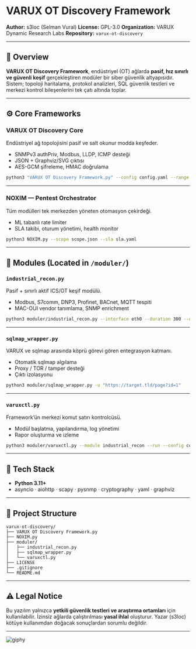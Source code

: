 

# **VARUX OT Discovery Framework**

**Author:** s3loc (Selman Vural)
**License:** GPL-3.0
**Organization:** VARUX Dynamic Research Labs
**Repository:** `varux-ot-discovery`

---

## 🧠 Overview

**VARUX OT Discovery Framework**, endüstriyel (OT) ağlarda **pasif, hız sınırlı ve güvenli keşif** gerçekleştiren modüler bir siber güvenlik altyapısıdır.
Sistem; topoloji haritalama, protokol analizleri, SQL güvenlik testleri ve merkezi kontrol bileşenlerini tek çatı altında toplar.

---

## ⚙️ Core Frameworks

### **VARUX OT Discovery Core**

Endüstriyel ağ topolojisini pasif ve salt okunur modda keşfeder.

* SNMPv3 authPriv, Modbus, LLDP, ICMP desteği
* JSON + Graphviz/SVG çıktısı
* AES-GCM şifreleme, HMAC doğrulama

```bash
python3 "VARUX OT Discovery Framework.py" --config config.yaml --range 192.168.10.0/24
```

---

### **NOXIM — Pentest Orchestrator**

Tüm modülleri tek merkezden yöneten otomasyon çekirdeği.

* ML tabanlı rate limiter
* SLA takibi, oturum yönetimi, health monitor

```bash
python3 NOXIM.py --scope scope.json --sla sla.yaml
```

---

## 🧩 Modules  (Located in `/moduler/`)

### `industrial_recon.py`

Pasif + sınırlı aktif ICS/OT keşif modülü.

* Modbus, S7comm, DNP3, Profinet, BACnet, MQTT tespiti
* MAC-OUI vendor tanımlama, SNMP enrichment

```bash
python3 moduler/industrial_recon.py --interface eth0 --duration 300 --deep-analysis
```

---

### `sqlmap_wrapper.py`

VARUX ve sqlmap arasında köprü görevi gören entegrasyon katmanı.

* Otomatik sqlmap algılama
* Proxy / TOR / tamper desteği
* Çıktı izolasyonu

```bash
python3 moduler/sqlmap_wrapper.py -u "https://target.tld/page?id=1"
```

---

### `varuxctl.py`

Framework’ün merkezi komut satırı kontrolcüsü.

* Modül başlatma, yapılandırma, log yönetimi
* Rapor oluşturma ve izleme

```bash
python3 moduler/varuxctl.py --module industrial_recon --run --config config.yaml
```

---

## 🧠 Tech Stack

* **Python 3.11+**
* asyncio · aiohttp · scapy · pysnmp · cryptography · yaml · graphviz

---

## 📂 Project Structure

```
varux-ot-discovery/
├── VARUX OT Discovery Framework.py
├── NOXIM.py
├── moduler/
│   ├── industrial_recon.py
│   ├── sqlmap_wrapper.py
│   └── varuxctl.py
├── LICENSE
├── .gitignore
└── README.md
```

---

## ⚠️ Legal Notice

Bu yazılım yalnızca **yetkili güvenlik testleri ve araştırma ortamları** için kullanılabilir.
İzinsiz ağlarda çalıştırılması **yasal ihlal** oluşturur.
Yazar (s3loc) kötüye kullanımdan doğacak sonuçlardan sorumlu değildir.

-------------------------------

![giphy](https://github.com/user-attachments/assets/4a6ddb23-c64b-4f75-97c4-65e164bbd4fa)





